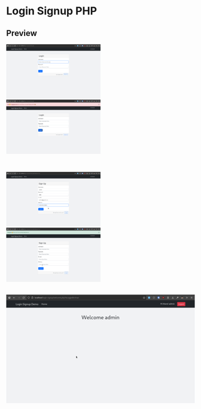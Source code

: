 # Login Signup PHP
<h2>Preview</h2>
<p>
    <img src="./img/login1.png" width="50%">
    <img src="./img/login2.png" width="50%">
</p>
<br>
<p>
    <img src="./img/signup1.png" width="50%">
    <img src="./img/signup2.png" width="50%">
</p>
<br>
<img src="./img/welcome.png">
